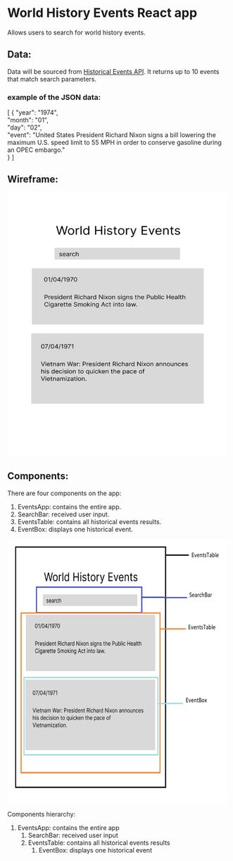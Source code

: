 
# World History Events React app

Allows users to search for world history events. 

## Data:
Data will be sourced from [Historical Events API](https://api-ninjas.com/api/historicalevents). It returns 
up to 10 events that match search parameters. 

### example of the JSON data:

[
  {
    "year": "1974",  
    "month": "01",  
    "day": "02",  
    "event": "United States President Richard Nixon signs a bill lowering the maximum U.S. speed limit to 55 MPH in order to conserve gasoline during an OPEC embargo."  
  }
]

## Wireframe:

<img src="./world-history.png" width="500" height="600">

## Components:

There are four components on the app:  
1. EventsApp: contains the entire app.
2. SearchBar: received user input.
3. EventsTable: contains all historical events results.
4. EventBox: displays one historical event.

<img src="./world-history-components.png" width="500" height="600">


Components hierarchy: 

1. EventsApp: contains the entire app
    1. SearchBar: received user input
    2. EventsTable: contains all historical events results
        1. EventBox: displays one historical event
